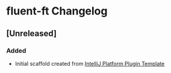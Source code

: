 <!-- Keep a Changelog guide -> https://keepachangelog.com -->

# fluent-ft Changelog

## [Unreleased]
### Added
- Initial scaffold created from [IntelliJ Platform Plugin Template](https://github.com/JetBrains/intellij-platform-plugin-template)
